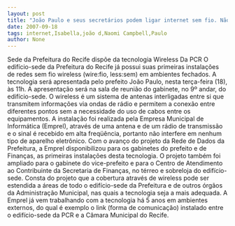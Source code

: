 ```yaml
---
layout: post
title: "João Paulo e seus secretários podem ligar internet sem fio. Não se sabe o custo"
date: 2007-09-18
tags: internet,Isabella,joão d,Naomi Campbell,Paulo
author: None
---
```

Sede da Prefeitura do Recife disp&otilde;e da tecnologia Wireless
Da PCR
O edif&iacute;cio-sede da Prefeitura do Recife j&aacute; possui suas primeiras instala&ccedil;&otilde;es de redes sem fio wireless (wire:fio, less:sem) em ambientes fechados. A tecnologia ser&aacute; apresentada pelo prefeito Jo&atilde;o Paulo, nesta ter&ccedil;a-feira (18), &agrave;s 11h. A apresenta&ccedil;&atilde;o ser&aacute; na sala de reuni&atilde;o do gabinete, no 9&ordm; andar, do edif&iacute;cio-sede. 
O wireless &eacute; um sistema de antenas interligadas entre si que transmitem informa&ccedil;&otilde;es via ondas de r&aacute;dio e permitem a conex&atilde;o entre diferentes pontos sem a necessidade do uso de cabos entre os equipamentos. A instala&ccedil;&atilde;o foi realizada pela Empresa Municipal de Inform&aacute;tica (Emprel), atrav&eacute;s de uma antena e de um r&aacute;dio de transmiss&atilde;o e o sinal &eacute; recebido em alta freq&uuml;&ecirc;ncia, portanto n&atilde;o interfere em nenhum tipo de aparelho eletr&ocirc;nico.
Com o avan&ccedil;o do projeto da Rede de Dados da Prefeitura, a Emprel disponibilizou para os gabinetes do prefeito e de Finan&ccedil;as, as primeiras instala&ccedil;&otilde;es desta tecnologia. O projeto tamb&eacute;m foi ampliado para o gabinete do vice-prefeito e para o Centro de Atendimento ao Contribuinte da Secretaria de Finan&ccedil;as, no t&eacute;rreo e sobreloja do edif&iacute;cio-sede. 
Consta do projeto que a cobertura atrav&eacute;s de wireless pode ser estendida a &aacute;reas de todo o edif&iacute;cio-sede da Prefeitura e de outros &oacute;rg&atilde;os da Administra&ccedil;&atilde;o Municipal, nas quais a tecnologia seja a mais adequada. A Emprel j&aacute; vem trabalhando com a tecnologia h&aacute; 5 anos em ambientes externos, do qual &eacute; exemplo o link (forma de comunica&ccedil;&atilde;o) instalado entre o edif&iacute;cio-sede da PCR e a C&acirc;mara Municipal do Recife. 
